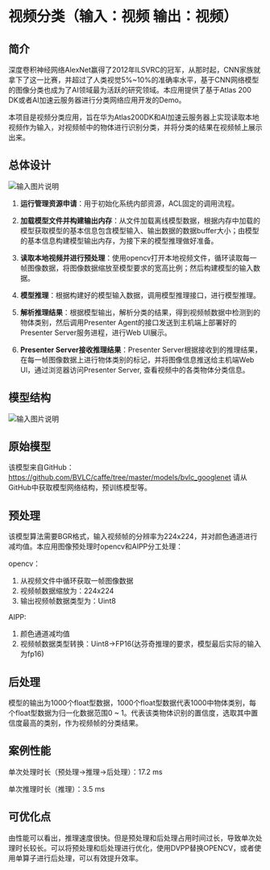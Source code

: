 # 视频分类（输入：视频 输出：视频）

## 简介

深度卷积神经网络AlexNet赢得了2012年ILSVRC的冠军，从那时起，CNN家族就拿下了这一比赛，并超过了人类视觉5%~10%的准确率水平，基于CNN网络模型的图像分类也成为了AI领域最为活跃的研究领域。本应用提供了基于Atlas 200 DK或者AI加速云服务器进行分类网络应用开发的Demo。


本项目是视频分类应用，旨在华为Atlas200DK和AI加速云服务器上实现读取本地视频作为输入，对视频帧中的物体进行识别分类，并将分类的结果在视频帧上展示出来。

## 总体设计

![输入图片说明](https://images.gitee.com/uploads/images/2020/0810/161429_a0487fb2_5408865.png "屏幕截图.png")



1. **运行管理资源申请**：用于初始化系统内部资源，ACL固定的调用流程。

2. **加载模型文件并构建输出内存**：从文件加载离线模型数据，根据内存中加载的模型获取模型的基本信息包含模型输入、输出数据的数据buffer大小；由模型的基本信息构建模型输出内存，为接下来的模型推理做好准备。

3. **读取本地视频并进行预处理**：使用opencv打开本地视频文件，循环读取每一帧图像数据，将图像数据缩放至模型要求的宽高比例；然后构建模型的输入数据。

4. **模型推理**：根据构建好的模型输入数据，调用模型推理接口，进行模型推理。

5. **解析推理结果**：根据模型输出，解析分类的结果，得到视频帧数据中检测到的物体类别，然后调用Presenter Agent的接口发送到主机端上部署好的Presenter Server服务进程，进行Web UI展示。

6. **Presenter Server接收推理结果**：Presenter Server根据接收到的推理结果，在每一帧图像数据上进行物体类别的标记，并将图像信息推送给主机端Web Ul，通过浏览器访问Presenter Server, 查看视频中的各类物体分类信息。

## 模型结构

![输入图片说明](https://images.gitee.com/uploads/images/2020/0810/161511_e5e94b94_5408865.jpeg "googlenet网络结构图.jpg")

## 原始模型

该模型来自GitHub：https://github.com/BVLC/caffe/tree/master/models/bvlc_googlenet  请从GitHub中获取模型网络结构，预训练模型等。

## 预处理

该模型算法需要BGR格式，输入视频帧的分辨率为224x224，并对颜色通道进行减均值。本应用图像预处理时opencv和AIPP分工处理：

opencv：

1. 从视频文件中循环获取一帧图像数据
2. 视频帧数据缩放为：224x224
3. 输出视频帧数据类型为：Uint8

AIPP:

1. 颜色通道减均值
2. 视频帧数据类型转换：Uint8->FP16(达芬奇推理的要求，模型最后实际的输入为fp16)

## 后处理

模型的输出为1000个float型数据，1000个float型数据代表1000中物体类别，每个float型数据为归一化数据范围0 ~ 1。代表该类物体识别的置信度，选取其中置信度最高的类别，作为视频帧的分类结果。

## 案例性能

单次处理时长（预处理->推理->后处理）：17.2 ms

单次推理时长（推理）：3.5 ms

## 可优化点

由性能可以看出，推理速度很快。但是预处理和后处理占用时间过长，导致单次处理时长较长。可以将预处理和后处理进行优化，使用DVPP替换OPENCV，或者使用单算子进行后处理，可以有效提升效率。